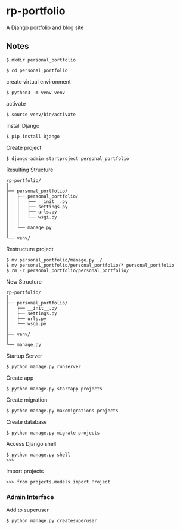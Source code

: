 # rp-portfolio
A Django portfolio and blog site

## Notes

`$ mkdir personal_portfolio`

`$ cd personal_portfolio`

create virtual environment

`$ python3 -m venv venv`

activate

`$ source venv/bin/activate`

install Django

`$ pip install Django`

Create project

`$ django-admin startproject personal_portfolio`

Resulting Structure

```
rp-portfolio/
│
├── personal_portfolio/
│   ├── personal_portfolio/
│   │   ├── __init__.py
│   │   ├── settings.py
│   │   ├── urls.py
│   │   └── wsgi.py
│   │
│   └── manage.py
│
└── venv/
```

Restructure project

```
$ mv personal_portfolio/manage.py ./
$ mv personal_portfolio/personal_portfolio/* personal_portfolio
$ rm -r personal_portfolio/personal_portfolio/
```

New Structure

```
rp-portfolio/
│
├── personal_portfolio/
│   ├── __init__.py
│   ├── settings.py
│   ├── urls.py
│   └── wsgi.py
│
├── venv/
│
└── manage.py
```

Startup Server

`$ python manage.py runserver`

Create app

`$ python manage.py startapp projects`


Create migration

`$ python manage.py makemigrations projects`

Create database

`$ python manage.py migrate projects`

Access Django shell

```
$ python manage.py shell
>>>
```

Import projects

`>>> from projects.models import Project`


### Admin Interface

Add to superuser

`$ python manage.py createsuperuser`

